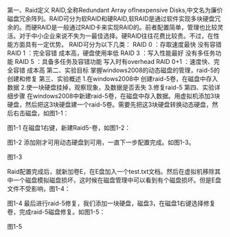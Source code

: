 第一、Raid定义
RAID,全称Redundant Array ofInexpensive Disks,中文名为廉价磁盘冗余阵列。RAID可分为软RAID和硬RAID,软RAID是通过软件实现多块硬盘冗余的。而硬RAID是一般通过RAID卡来实现RAID的。前者配置简单，管理也比较灵活。对于中小企业来说不失为一最佳选择。硬RAID往往花费比较贵。不过，在性能方面具有一定优势。
RAID可分为以下几类：
RAID 0 ：存取速度最快 没有容错
RAID 1 ：完全容错 成本高，硬盘使用率低
RAID 3 ：写入性能最好 没有多任务功能
RAID 5 ：具备多任务及容错功能 写入时有overhead
RAID 0+1 ：速度快、完全容错 成本高
第二、实验目标
掌握windows2008的动态磁盘的管理，raid-5的创建和修复
第三、实验概述
1.在windows2008中 创建raid-5卷，在磁盘中存入数据
2.使一块硬盘挂掉，观察现象，及数据是否丢失
3.修复raid-5
第四、实验详细步骤
在windows2008中新建raid-5卷，在磁盘中存入数据。用虚拟机添加3块硬盘，然后把这3块硬盘建一个raid-5卷。需要先把这3块硬盘转换动态硬盘，然后右击磁盘，如图1-1：
 
图1-1
在磁盘1右键，新建Raid5-卷，如图1-2：
 
图1-2
添加刚才可用动态硬盘到可用，一直下一步配置完成。如图1-3。
 
图1-3
 
Raid配置完成后，就新加卷E，在E盘加入一个test.txt文档。然后在虚拟机移除其中一个磁盘模拟磁盘损坏，这时候在磁盘管理中可以看到有个磁盘损坏。但是E盘文件不受影响，图1-4：
 
图1-4
最后进行raid-5修复，我们添加一块硬盘，磁盘3，在磁盘1右键选择修复卷，完成raid-5磁盘修复。如图1-5：
 
图1-5
